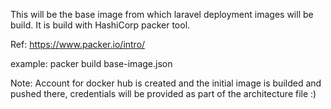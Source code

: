 This will be the base image from which laravel deployment images will be build.
It is build with HashiCorp packer tool.

Ref: https://www.packer.io/intro/


example:
packer build base-image.json

Note:
Account for docker hub is created and the initial image is builded and pushed there, credentials will be provided as part of the architecture file :)